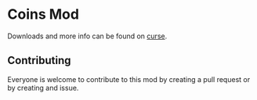 # Coins Mod

Downloads and more info can be found on [curse](https://www.curseforge.com/minecraft/mc-mods/parkermcs-coins-mod).

## Contributing

Everyone is welcome to contribute to this mod by creating a pull request or by creating and issue.
